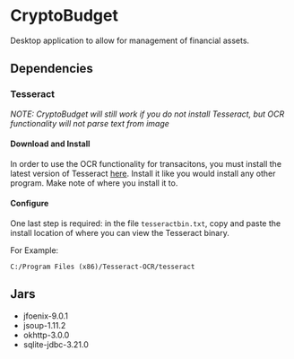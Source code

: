 # CryptoBudget
Desktop application to allow for management of financial assets.

## Dependencies
### Tesseract
*NOTE: CryptoBudget will still work if you do not install Tesseract, but OCR functionality will not parse text from image*

#### Download and Install
In order to use the OCR functionality for transacitons, you must install the latest version of Tesseract [here](https://github.com/tesseract-ocr/tesseract/wiki). Install it like you would install any other program. Make note of where you install it to.

#### Configure
One last step is required: in the file `tesseractbin.txt`, copy and paste the install location of where you can view the Tesseract binary.

For Example:

`C:/Program Files (x86)/Tesseract-OCR/tesseract`


## Jars
* jfoenix-9.0.1
* jsoup-1.11.2
* okhttp-3.0.0
* sqlite-jdbc-3.21.0